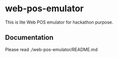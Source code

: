 # web-pos-emulator
This is lite Web POS emulator for hackathon purpose.

## Documentation
Please read ./web-pos-emulator/README.md
